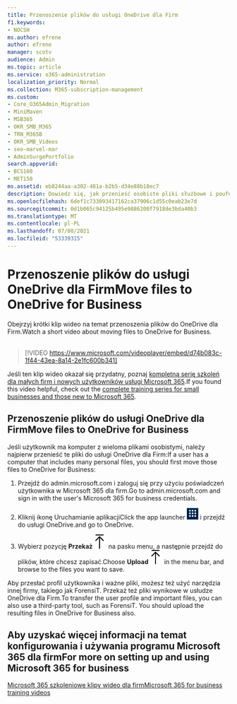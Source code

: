 ```yaml
---
title: Przenoszenie plików do usługi OneDrive dla Firm
f1.keywords:
- NOCSH
ms.author: efrene
author: efrene
manager: scotv
audience: Admin
ms.topic: article
ms.service: o365-administration
localization_priority: Normal
ms.collection: M365-subscription-management
ms.custom:
- Core_O365Admin_Migration
- MiniMaven
- MSB365
- OKR_SMB_M365
- TRN_M365B
- OKR_SMB_Videos
- seo-marvel-mar
- AdminSurgePortfolio
search.appverid:
- BCS160
- MET150
ms.assetid: eb8244aa-a302-481a-b2b5-d34e88b18ec7
description: Dowiedz się, jak przenieść osobiste pliki służbowe i poufne pliki firmowe OneDrive dla Firm w kilku prostych krokach.
ms.openlocfilehash: 6def1c733093417162ca37906c1d55c0eab23e7d
ms.sourcegitcommit: 0d1b065c94125b495e9886200f7918de3bda40b3
ms.translationtype: MT
ms.contentlocale: pl-PL
ms.lasthandoff: 07/08/2021
ms.locfileid: "53339315"
---
```

# <a name="move-files-to-onedrive-for-business"></a><span data-ttu-id="de26d-103">Przenoszenie plików do usługi OneDrive dla Firm</span><span class="sxs-lookup"><span data-stu-id="de26d-103">Move files to OneDrive for Business</span></span>

<span data-ttu-id="de26d-104">Obejrzyj krótki klip wideo na temat przenoszenia plików do OneDrive dla Firm.</span><span class="sxs-lookup"><span data-stu-id="de26d-104">Watch a short video about moving files to OneDrive for Business.</span></span><br><br>

> [!VIDEO https://www.microsoft.com/videoplayer/embed/d74b083c-1f44-43ea-8a14-2e1fc600b341] 

<span data-ttu-id="de26d-105">Jeśli ten klip wideo okazał się przydatny, poznaj [kompletną serię szkoleń dla małych firm i nowych użytkowników usługi Microsoft 365](../business-video/index.yml).</span><span class="sxs-lookup"><span data-stu-id="de26d-105">If you found this video helpful, check out the [complete training series for small businesses and those new to Microsoft 365](../business-video/index.yml).</span></span>


## <a name="move-files-to-onedrive-for-business"></a><span data-ttu-id="de26d-106">Przenoszenie plików do usługi OneDrive dla Firm</span><span class="sxs-lookup"><span data-stu-id="de26d-106">Move files to OneDrive for Business</span></span>

<span data-ttu-id="de26d-107">Jeśli użytkownik ma komputer z wieloma plikami osobistymi, należy najpierw przenieść te pliki do usługi OneDrive dla Firm:</span><span class="sxs-lookup"><span data-stu-id="de26d-107">If a user has a computer that includes many personal files, you should first move those files to OneDrive for Business:</span></span>
  
1. <span data-ttu-id="de26d-108">Przejdź do admin.microsoft.com i zaloguj się przy użyciu poświadczeń użytkownika w Microsoft 365 dla firm.</span><span class="sxs-lookup"><span data-stu-id="de26d-108">Go to admin.microsoft.com and sign in with the user's Microsoft 365 for business credentials.</span></span>

2. <span data-ttu-id="de26d-109">Kliknij ikonę Uruchamianie aplikacji</span><span class="sxs-lookup"><span data-stu-id="de26d-109">Click the app launcher</span></span> ![The app launcher icon in Office 365](../media/7502f4ec-3c9a-435d-a7b4-b9cda85189a7.png) <span data-ttu-id="de26d-111">i przejdź do usługi OneDrive.</span><span class="sxs-lookup"><span data-stu-id="de26d-111">and go to OneDrive.</span></span> 
    
3. <span data-ttu-id="de26d-112">Wybierz pozycję **Przekaż**![Upload](../media/d9b963b8-10af-42e2-953d-360301b83d3c.png) na pasku menu, a następnie przejdź do plików, które chcesz zapisać.</span><span class="sxs-lookup"><span data-stu-id="de26d-112">Choose **Upload**![Upload](../media/d9b963b8-10af-42e2-953d-360301b83d3c.png) in the menu bar, and browse to the files you want to save.</span></span> 
    
<span data-ttu-id="de26d-p101">Aby przesłać profil użytkownika i ważne pliki, możesz też użyć narzędzia innej firmy, takiego jak ForensiT. Przekaż też pliki wynikowe w usłudze OneDrive dla Firm.</span><span class="sxs-lookup"><span data-stu-id="de26d-p101">To transfer the user profile and important files, you can also use a third-party tool, such as ForensiT. You should upload the resulting files in OneDrive for Business also.</span></span>
  
## <a name="for-more-on-setting-up-and-using-microsoft-365-for-business"></a><span data-ttu-id="de26d-115">Aby uzyskać więcej informacji na temat konfigurowania i używania programu Microsoft 365 dla firm</span><span class="sxs-lookup"><span data-stu-id="de26d-115">For more on setting up and using Microsoft 365 for business</span></span>

[<span data-ttu-id="de26d-116">Microsoft 365 szkoleniowe klipy wideo dla firm</span><span class="sxs-lookup"><span data-stu-id="de26d-116">Microsoft 365 for business training videos</span></span>](../business-video/index.yml)
